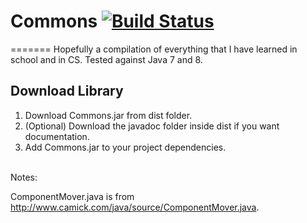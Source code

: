 # Commons [![Build Status](https://travis-ci.org/Noviv/Commons.svg?branch=master)](https://travis-ci.org/Noviv/Commons)
=======
Hopefully a compilation of everything that I have learned in school and in CS. Tested against Java 7 and 8.
<br>
## Download Library
1. Download Commons.jar from dist folder.
2. (Optional) Download the javadoc folder inside dist if you want documentation.
3. Add Commons.jar to your project dependencies.<br><br>

Notes:

ComponentMover.java is from http://www.camick.com/java/source/ComponentMover.java.
